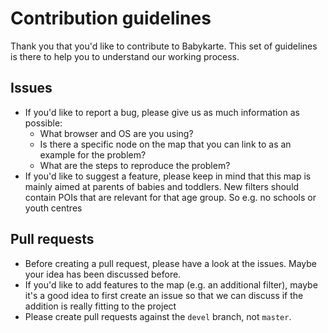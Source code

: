 # Contribution guidelines

Thank you that you'd like to contribute to Babykarte. This set of guidelines is there to help you to understand our working process. 

## Issues
- If you'd like to report a bug, please give us as much information as possible:
  - What browser and OS are you using?
  - Is there a specific node on the map that you can link to as an example for the problem?
  - What are the steps to reproduce the problem?
- If you'd like to suggest a feature, please keep in mind that this map is mainly aimed at parents of babies and toddlers. New filters should contain POIs that are relevant for that age group. So e.g. no schools or youth centres

## Pull requests

- Before creating a pull request, please have a look at the issues. Maybe your idea has been discussed before.
- If you'd like to add features to the map (e.g. an additional filter), maybe it's a good idea to first create an issue so that we can discuss if the addition is really fitting to the project
- Please create pull requests against the `devel` branch, not `master`.
